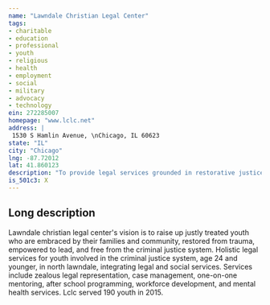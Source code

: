 ```yaml
---
name: "Lawndale Christian Legal Center"
tags:
- charitable
- education
- professional
- youth
- religious
- health
- employment
- social
- military
- advocacy
- technology
ein: 272285007
homepage: "www.lclc.net"
address: |
 1530 S Hamlin Avenue, \nChicago, IL 60623
state: "IL"
city: "Chicago"
lng: -87.72012
lat: 41.860123
description: "To provide legal services grounded in restorative justice for youth in the lawndale area. "
is_501c3: X
---
```


## Long description

Lawndale christian legal center's vision is to raise up justly treated youth who are embraced by their families and community, restored from trauma, empowered to lead, and free from the criminal justice system. Holistic legal services for youth involved in the criminal justice system, age 24 and younger, in north lawndale, integrating legal and social services. Services include zealous legal representation, case management, one-on-one mentoring, after school programming, workforce development, and mental health services. Lclc served 190 youth in 2015. 
